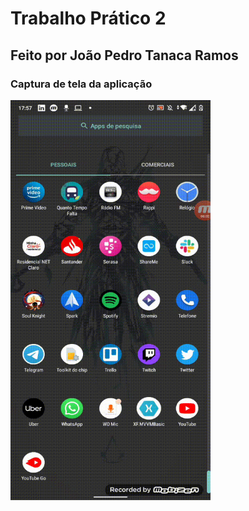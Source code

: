 # Trabalho Prático 2 
## Feito por João Pedro Tanaca Ramos  

### Captura de tela da aplicação
<img src="gif.gif" width="320" height="640"> 
